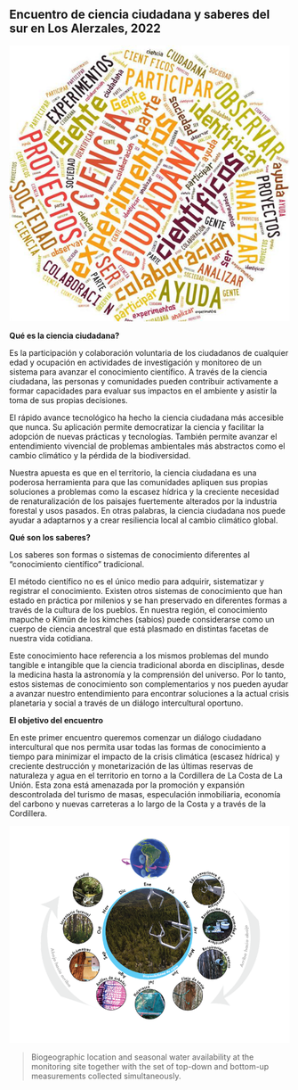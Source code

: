 ## Encuentro de ciencia ciudadana y saberes del sur en Los Alerzales, 2022

<img src="images/ciencia-ciudadana7.jpg?raw=true"/>

**Qué es la ciencia ciudadana?** 

Es la participación y colaboración voluntaria de los ciudadanos de cualquier edad y ocupación en actividades de investigación y monitoreo de un sistema para avanzar el conocimiento científico. A través de la ciencia ciudadana, las personas y comunidades pueden contribuir activamente a formar capacidades para evaluar sus impactos en el ambiente y asistir la toma de sus propias decisiones. 

El rápido avance tecnológico ha hecho la ciencia ciudadana más accesible que nunca. Su aplicación permite democratizar la ciencia y facilitar la adopción de nuevas prácticas y tecnologías. También permite avanzar el entendimiento vivencial de problemas ambientales más abstractos como el cambio climático y la pérdida de la biodiversidad. 

Nuestra apuesta es que en el territorio, la ciencia ciudadana es una poderosa herramienta para que las comunidades apliquen sus propias soluciones a problemas como la escasez hídrica y la creciente necesidad de renaturalización de los paisajes fuertemente alterados por la industria forestal y usos pasados. En otras palabras, la ciencia ciudadana nos puede ayudar a adaptarnos y a crear resiliencia local al cambio climático global.

**Qué son los saberes?**

Los saberes son formas o sistemas de conocimiento diferentes al “conocimiento científico” tradicional.

El método científico no es el único medio para adquirir, sistematizar y registrar el conocimiento. Existen otros sistemas de conocimiento que han estado en práctica por milenios y se han preservado en diferentes formas a través de la cultura de los pueblos. En nuestra región, el conocimiento mapuche o Kimün de los kimches (sabios) puede considerarse como un cuerpo de ciencia ancestral que está plasmado en distintas facetas de nuestra vida cotidiana.

Este conocimiento hace referencia a los mismos problemas del mundo tangible e intangible que la ciencia tradicional aborda en disciplinas, desde la medicina hasta la astronomía y la comprensión del universo. Por lo tanto, estos sistemas de conocimiento son complementarios y nos pueden ayudar a avanzar nuestro entendimiento para encontrar soluciones a la actual crisis planetaria y social a través de un diálogo intercultural oportuno.

**El objetivo del encuentro**

En este primer encuentro queremos comenzar un diálogo ciudadano intercultural que nos permita usar todas las formas de conocimiento a tiempo para minimizar el impacto de la crisis climática (escasez hídrica) y creciente destrucción y monetarización de las últimas reservas de naturaleza y agua en el territorio en torno a la Cordillera de La Costa de La Unión. Esta zona está amenazada por la promoción y expansión descontrolada del turismo de masas, especulación inmobiliaria, economía del carbono y nuevas carreteras a lo largo de la Costa y a través de la Cordillera. 




<img src="images/site_diagram_v2_ES.png?raw=true"/>

> Biogeographic location and seasonal water availability at the monitoring site together with the set of top-down and bottom-up measurements collected simultaneously.

